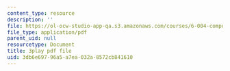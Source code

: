 ```yaml
---
content_type: resource
description: ''
file: https://ol-ocw-studio-app-qa.s3.amazonaws.com/courses/6-004-computation-structures-spring-2017/3db6e69796a5a7ea032a8572cb841610_q38KAGAKORk.pdf
file_type: application/pdf
parent_uid: null
resourcetype: Document
title: 3play pdf file
uid: 3db6e697-96a5-a7ea-032a-8572cb841610
---
```

